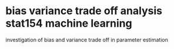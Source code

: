 # bias variance trade off analysis stat154 machine learning
 investigation of bias and variance trade off in parameter estimation
